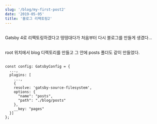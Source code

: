 ```yaml
---
slug: '/blog/my-first-post2'
date: '2019-05-05'
title: '블로그 리팩토링2'
---
```


##

Gatsby 4로 리팩토링하겠다고 떵떵대다가 처음부터 다시 블로그를 만들게 생겼다...

##

root 위치에서 blog 디렉토리를 만들고 그 안에 posts 폴더도 같이 만들었다.

##

```ts{6-9}
const config: GatsbyConfig = {
  ...,
  plugins: [
    ...,
    {
    resolve: 'gatsby-source-filesystem',
    options: {
      "name": "posts",
      "path": "./blog/posts"
    },
    __key: "pages"
  }]
};

```
